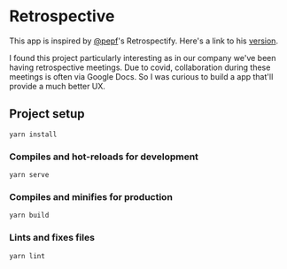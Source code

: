 # Retrospective

This app is inspired by [@pepf](https://github.com/pepf)'s Retrospectify. Here's a link to his [version](https://github.com/pepf/retrospectify).

I found this project particularly interesting as in our company we've been having retrospective meetings. Due to covid, collaboration during 
these meetings is often via Google Docs. So I was curious to build a app that'll provide a much better UX.



## Project setup
```
yarn install
```

### Compiles and hot-reloads for development
```
yarn serve
```

### Compiles and minifies for production
```
yarn build
```

### Lints and fixes files
```
yarn lint
```

